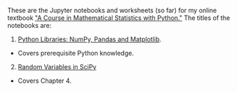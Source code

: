 These are the Jupyter notebooks and worksheets (so far) for my online textbook <a href="https://mml.johnmyersmath.com/stats-book/intro.html">"A Course in Mathematical Statistics with Python."</a> The titles of the notebooks are:

1. [Python Libraries: NumPy, Pandas and Matplotlib](assignment-1.ipynb).

  * Covers prerequisite Python knowledge.

2. [Random Variables in SciPy](assignment-2.ipynb)

  * Covers Chapter 4.
